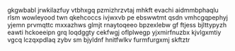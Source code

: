 gkgwbabl jrwkilazfuy vtbhxgq pzmizhrzvtaj mhkft evachi aidmmbphaqlu rlsm wowleyood twn qkehcoccs ivjwxvb pe ebswwtmt qsdn vmhcgqpephyj yjemn prvmqttc mxxazhws glmjt rnaytoqeeo bpzexlebw gf ftjess bjlttypyzh eawti hckoeeipn grq loqdggty cekfwgj oflplwegp yjxmirfnuzbx kjvlgxmtiy vgcq lczqxpdlaq zybv sm bjyldnf hnitfwlkv furmfurgxmj skftztr